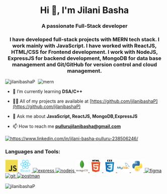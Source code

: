<h1 align="center">Hi 👋, I'm Jilani Basha</h1>
<h3 align="center">A passionate Full-Stack developer</h3>

<h3 align="center">I have developed full-stack projects with MERN tech stack. I work mainly with JavaScript. I have worked with ReactJS, HTML/CSS for Frontend development. I work with NodeJS, ExpressJS for backend development, MongoDB for data base management and Git/GitHub for version control and cloud management. </h3>

<img src="https://miro.medium.com/proxy/0*hU4zJiyVwWcM0L-w.webp" alt="mern" align="right" width="400">
<p align="left"> <img src="https://komarev.com/ghpvc/?username=jilanibashaP&label=Profile%20views&color=0e75b6&style=flat" alt="jilanibashaP" /> </p>

- 🌱 I’m currently learning **DSA/C++**

- 👨‍💻 All of my projects are available at [https://github.com/jilanibashaP](https://github.com/jilanibashaP)

- 💬 Ask me about **JavaScript, ReactJS, MongoDB,ExpressJS**

- 📫 How to reach me **pullurujilanibasha@gmail.com**

<p align="left">
<a href="https://www.linkedin.com/in/jilani-basha-pulluru-238506246/" target="blank"><img align="center" src="https://w7.pngwing.com/pngs/402/997/png-transparent-linkedin-logo-computer-icons-facebook-user-profile-facebook-blue-angle-text.png" alt="https://www.linkedin.com/in/jilani-basha-pulluru-238506246/" height="30" width="40" /></a>
</p>

<h3 align="left">Languages and Tools:</h3>
    <p align="left">
        <a href="https://developer.mozilla.org/en-US/docs/Web/JavaScript" target="_blank" rel="noreferrer">
            <img src="https://raw.githubusercontent.com/devicons/devicon/master/icons/javascript/javascript-original.svg"
                alt="javascript" width="40" height="40" />
        </a>
        <a href="https://reactjs.org/" target="_blank" rel="noreferrer">
            <img src="https://raw.githubusercontent.com/devicons/devicon/master/icons/react/react-original-wordmark.svg"
                alt="react" width="40" height="40" />
        </a>
        <a href="https://expressjs.com" target="_blank" rel="noreferrer" >
            <img style="background-color: white" src="https://cdn.icon-icons.com/icons2/2699/PNG/512/expressjs_logo_icon_169185.png"
                alt="express" width="40" height="40" />
        </a>
        <a href="https://nodejs.org" target="_blank" rel="noreferrer">
            <img style="background-color: white" src="https://cdn.freebiesupply.com/logos/large/2x/nodejs-1-logo-svg-vector.svg"
                alt="nodejs" width="40" height="40" />
        </a>
        <a href="https://www.mongodb.com/" target="_blank" rel="noreferrer">
            <img style="background-color: white" src="https://raw.githubusercontent.com/devicons/devicon/master/icons/mongodb/mongodb-original-wordmark.svg"
                alt="mongodb" width="40" height="40" />
        </a>
        <a href="https://www.w3.org/html/" target="_blank" rel="noreferrer">
            <img src="https://raw.githubusercontent.com/devicons/devicon/master/icons/html5/html5-original-wordmark.svg"
                alt="html5" width="40" height="40" />
        </a>
        <a href="https://www.w3schools.com/css/" target="_blank" rel="noreferrer">
            <img src="https://raw.githubusercontent.com/devicons/devicon/master/icons/css3/css3-original-wordmark.svg"
                alt="css3" width="40" height="40" />
        </a>
        <a href="https://www.mysql.com/" target="_blank" rel="noreferrer">
            <img src="https://raw.githubusercontent.com/devicons/devicon/master/icons/mysql/mysql-original-wordmark.svg"
                alt="mysql" width="40" height="40" />
        </a>
        <a href="https://www.python.org" target="_blank" rel="noreferrer">
            <img src="https://raw.githubusercontent.com/devicons/devicon/master/icons/python/python-original.svg"
                alt="python" width="40" height="40" />
        </a>
        <a href="https://www.figma.com/" target="_blank" rel="noreferrer">
            <img src="https://www.vectorlogo.zone/logos/figma/figma-icon.svg" alt="figma" width="40" height="40" />
        </a>
        <a href="https://git-scm.com/" target="_blank" rel="noreferrer">
            <img src="https://www.vectorlogo.zone/logos/git-scm/git-scm-icon.svg" alt="git" width="40" height="40" />
        </a>
        <a href="https://postman.com" target="_blank" rel="noreferrer">
            <img src="https://www.vectorlogo.zone/logos/getpostman/getpostman-icon.svg" alt="postman" width="40"
                height="40" />
        </a>
    </p>
<p><img align="center" src="https://github-readme-stats.vercel.app/api/top-langs?username=jilanibashaP&show_icons=true&locale=en&layout=compact" alt="jilanibashaP" /></p>
